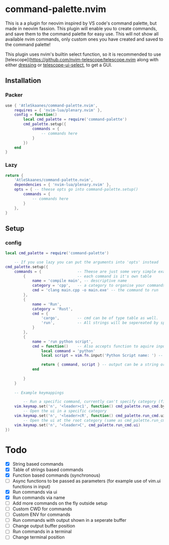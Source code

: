 # command-palette.nvim
This is a a plugin for neovim inspired by VS code's command palette, but made in neovim fassion.
This plugin will enable you to create commands, and save them to the command palette for easy use.
This will not show all available nvim commands, only custom ones you have created and saved to the command palette!

This plugin uses nvim's builtin select function, so it is recommended to use [telescope](https://github.com/nvim-telescope/telescope.nvim
along with either [dressing](https://github.com/stevearc/dressing.nvim) or [telescope-ui-select](https://github.com/nvim-telescope/telescope-ui-select.nvim), to get a GUI.

## Installation

### Packer
```lua
use { 'AtleSkaanes/command-palette.nvim',
    requires = { 'nvim-lua/plenary.nvim' },
    config = function()
        local cmd_palette = require('command-palette')
        cmd_palette.setup({
            commands = {
                -- commands here
            }
        })
    end
}
```

### Lazy
```lua
return {
    'AtleSkaanes/command-palette.nvim',
    dependencies = { 'nvim-lua/plenary.nvim' },
    opts = { -- theese opts go into command-palette.setup()
        commands = {
            -- commands here
        }
    },
}
```

## Setup

### config
```lua
local cmd_palette = require('command-palette')

    -- If you use lazy you can put the arguments into 'opts' instead
cmd_palette.setup({ 
    commands = {                -- Theese are just some very simple examples
        {                       -- each command is it's own table
            name = 'compile main', -- descriptive name
            category = 'cpp',   -- a category to organise your commands (not necesarry)
            cmd = 'clang main.cpp -o main.exe' -- the command to run
        },
        {
            name = 'Run',
            category = 'Rust',
            cmd = {
                'cargo',        -- cmd can be of type table as well.
                'run',          -- All strings will be sepereated by spaces
            }
        },
        {
            name = 'run python script',
            cmd = function()    -- Also accepts function to aquire input (MUST BE SYNCHRONOUS)
                local command = 'python'
                local script = vim.fn.input('Python Script name: ') -- vim.ui.input is async so it doesn't work

                return { command, script } -- output can be a string or table of strings
            end
            
        }
    }
        
    -- Example keymappings

        -- Run a specific command, currently can't specify category (fix comming)
    vim.keymap.set('n', '<leader>c1', function() cmd_palette.run_cmd.by_name('compile main') end)
        -- Open the ui in a specific category
    vim.keymap.set('n', '<leader>cR', function() cmd_palette.run_cmd.ui('Rust') end)
        -- Open the ui at the root category (same as cmd_palette.run_cmd.ui('root'))
    vim.keymap.set('n', '<leader>C', cmd_palette.run_cmd.ui)
})

```

# Todo
- [x] String based commands
- [x] Table of strings based commands
- [x] Function based commands (synchronous)
- [ ] Async functions to be passed as parameters (for example use of vim.ui functions in input)
- [x] Run commands via ui
- [x] Run commands via name
- [ ] Add more commands on the fly outside setup
- [ ] Custom CWD for commands
- [ ] Custom ENV for commands
- [ ] Run commands with output shown in a seperate buffer
- [ ] Change output buffer position
- [ ] Run commands in a terminal
- [ ] Change terminal position
